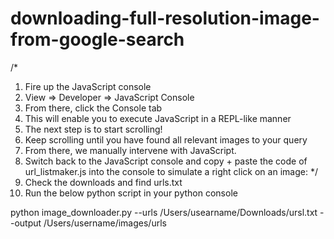 # downloading-full-resolution-image-from-google-search

/* 
1. Fire up the JavaScript console
2. View => Developer => JavaScript Console
3. From there, click the Console  tab
4. This will enable you to execute JavaScript in a REPL-like manner
5. The next step is to start scrolling!
6. Keep scrolling until you have found all relevant images to your query
7. From there, we manually intervene with JavaScript.
8. Switch back to the JavaScript console and copy + paste the code of 
   url_listmaker.js into the console to simulate a right click on an image: */
9. Check the downloads and find urls.txt 
10. Run the below python script in your python console 

python image_downloader.py --urls /Users/usearname/Downloads/ursl.txt --output /Users/username/images/urls
